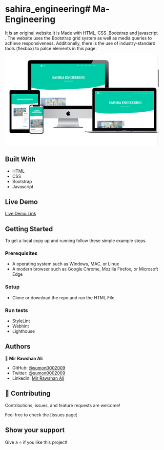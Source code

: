 # sahira_engineering# Ma-Engineering


It is an original website.It is Made with HTML, CSS ,Bootstrap and javascript . The website uses the Bootstrap grid system as well as media queries to achieve responsiveness. Additionally, there is the use of industry-standard tools (flexbox) to palce elements in this page.



![screenshot](./assets/images/screenshot.png)

            

## Built With

- HTML
- CSS
- Bootstrap
- Javascript

## Live Demo

[Live Demo Link](https://rawcdn.githack.com/sumon0002001/sahira_engineering/6f269692d6c765c9e12efd68ac28fb50fc4c8416/index.html)


## Getting Started

To get a local copy up and running follow these simple example steps.

### Prerequisites

- A operating system such as Windows, MAC, or Linux
- A modern browser such as Google Chrome, Mozilla Firefox, or Microsoft Edge

### Setup
- Clone or download the repo and run the HTML File.

### Run tests
- StyleLint
- Webhint
- Lighthouse


## Authors

👤 **Mir Rawshan Ali**

- GitHub: [@sumon0002009](https://github.com/sumon0002001)
- Twitter: [@sumon0002009](https://twitter.com/Sumon0002009)
- LinkedIn: [Mir Rawshan Ali](https://www.linkedin.com/in/mir-rawshan-ali-27b6a5198/)

## 🤝 Contributing

Contributions, issues, and feature requests are welcome!

Feel free to check the [issues page]

## Show your support

Give a ⭐️ if you like this project!

